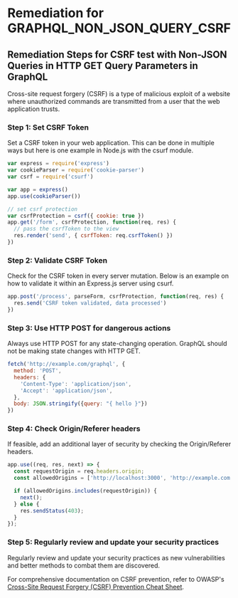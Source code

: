 # Remediation for GRAPHQL_NON_JSON_QUERY_CSRF

## Remediation Steps for CSRF test with Non-JSON Queries in HTTP GET Query Parameters in GraphQL

Cross-site request forgery (CSRF) is a type of malicious exploit of a website where unauthorized commands are transmitted from a user that the web application trusts.

### Step 1: Set CSRF Token

Set a CSRF token in your web application. This can be done in multiple ways but here is one example in Node.js with the csurf module.

```js
var express = require('express')
var cookieParser = require('cookie-parser')
var csrf = require('csurf')

var app = express()
app.use(cookieParser())

// set csrf protection
var csrfProtection = csrf({ cookie: true })
app.get('/form', csrfProtection, function(req, res) {
  // pass the csrfToken to the view
  res.render('send', { csrfToken: req.csrfToken() })
})

```
### Step 2: Validate CSRF Token

Check for the CSRF token in every server mutation. Below is an example on how to validate it within an Express.js server using csurf.

```js
app.post('/process', parseForm, csrfProtection, function(req, res) {
  res.send('CSRF token validated, data processed')
})
```

### Step 3: Use HTTP POST for dangerous actions

Always use HTTP POST for any state-changing operation. GraphQL should not be making state changes with HTTP GET.

```js
fetch('http://example.com/graphql', {
  method: 'POST',
  headers: {
    'Content-Type': 'application/json',
    'Accept': 'application/json',
  },
  body: JSON.stringify({query: "{ hello }"})
})
```

### Step 4: Check Origin/Referer headers

If feasible, add an additional layer of security by checking the Origin/Referer headers.

```js
app.use((req, res, next) => {
  const requestOrigin = req.headers.origin;
  const allowedOrigins = ['http://localhost:3000', 'http://example.com'];

  if (allowedOrigins.includes(requestOrigin)) {
    next();
  } else {
    res.sendStatus(403);
  }
});
```

### Step 5: Regularly review and update your security practices

Regularly review and update your security practices as new vulnerabilities and better methods to combat them are discovered.

For comprehensive documentation on CSRF prevention, refer to OWASP's [Cross-Site Request Forgery (CSRF) Prevention Cheat Sheet](https://cheatsheetseries.owasp.org/cheatsheets/Cross-Site_Request_Forgery_Prevention_Cheat_Sheet.html).
